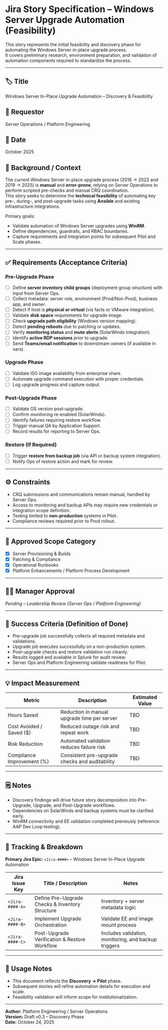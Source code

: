 # Jira Story Specification – Windows Server Upgrade Automation (Feasibility)

This story represents the initial feasibility and discovery phase for automating the Windows Server in-place upgrade process.  
It covers preliminary research, environment preparation, and validation of automation components required to standardize the process.

---

## 🏷️ Title
Windows Server In-Place Upgrade Automation – Discovery & Feasibility

## 👤 Requestor
Server Operations / Platform Engineering

## 📅 Date
October 2025

## 🧩 Background / Context
The current Windows Server in-place upgrade process (2016 → 2022 and 2019 → 2025) is **manual** and **error-prone**, relying on Server Operations to perform scripted pre-checks and manual CRQ coordination.  
This story seeks to determine the **technical feasibility** of automating key pre-, during-, and post-upgrade tasks using **Ansible** and existing infrastructure integrations.

Primary goals:
- Validate automation of Windows Server upgrades using **WinRM**.
- Define dependencies, guardrails, and RBAC boundaries.
- Capture requirements and integration points for subsequent Pilot and Scale phases.

---

## ✅ Requirements (Acceptance Criteria)
### Pre-Upgrade Phase
- [ ] Define **server inventory child groups** (deployment group structure) with input from Server Ops.  
- [ ] Collect metadata: server role, environment (Prod/Non-Prod), business app, and owner.  
- [ ] Detect if host is **physical or virtual** (via facts or VMware integration).  
- [ ] Validate **disk space** requirements for upgrade image.  
- [ ] Check **upgrade path eligibility** (Windows version mapping).  
- [ ] Detect **pending reboots** due to patching or updates.  
- [ ] Verify **monitoring status** and **mute alerts** (SolarWinds integration).  
- [ ] Identify **active RDP sessions** prior to upgrade.  
- [ ] Send **Teams/email notification** to downstream owners (if available in vars).  

### Upgrade Phase
- [ ] Validate ISO image availability from enterprise share.  
- [ ] Automate upgrade command execution with proper credentials.  
- [ ] Log upgrade progress and capture output.  

### Post-Upgrade Phase
- [ ] Validate OS version post-upgrade.  
- [ ] Confirm monitoring re-enabled (SolarWinds).  
- [ ] Identify failures requiring restore workflow.  
- [ ] Trigger manual QA by Application Support.  
- [ ] Record results for reporting to Server Ops.

### Restore (If Required)
- [ ] Trigger **restore from backup job** (via API or backup system integration).  
- [ ] Notify Ops of restore action and mark for review.

---

## ⚙️ Constraints
- CRQ submissions and communications remain manual, handled by Server Ops.  
- Access to monitoring and backup APIs may require new credentials or integration scope definition.  
- Testing limited to **non-production** systems in Pilot.  
- Compliance reviews required prior to Prod rollout.  

---

## 📂 Approved Scope Category
- [x] Server Provisioning & Builds  
- [x] Patching & Compliance  
- [x] Operational Runbooks  
- [x] Platform Enhancements / Platform Process Development  

---

## 👨‍💼 Manager Approval
*Pending – Leadership Review (Server Ops / Platform Engineering)*

---

## 🎯 Success Criteria (Definition of Done)
- Pre-upgrade job successfully collects all required metadata and validations.  
- Upgrade job executes successfully on a non-production system.  
- Post-upgrade checks and restore validation run cleanly.  
- Results logged and available in Splunk for audit review.  
- Server Ops and Platform Engineering validate readiness for Pilot.

---

## 💡 Impact Measurement

| Metric | Description | Estimated Value |
|--------|--------------|-----------------|
| Hours Saved | Reduction in manual upgrade time per server | TBD |
| Cost Avoided / Saved ($) | Reduced outage risk and repeat work | TBD |
| Risk Reduction | Automated validation reduces failure risk | TBD |
| Compliance Improvement (%) | Consistent pre-upgrade checks and auditability | TBD |

---

## 🗒️ Notes
- Discovery findings will drive future story decomposition into Pre-Upgrade, Upgrade, and Post-Upgrade workflows.  
- Dependencies on SolarWinds and backup systems must be clarified early.  
- WinRM connectivity and EE validation completed previously (reference: AAP Dev Loop testing).  

---

## 🔗 Tracking & Breakdown

**Primary Jira Epic:** `<Jira-####>` – Windows Server In-Place Upgrade Automation

| Jira Issue Key | Title / Description | Notes |
|----------------|---------------------|-------|
| `<Jira-####-A>` | Define Pre-Upgrade Checks & Inventory Structure | Inventory + server metadata logic |
| `<Jira-####-B>` | Implement Upgrade Orchestration | Validate EE and image mount process |
| `<Jira-####-C>` | Post-Upgrade Verification & Restore Workflow | Includes validation, monitoring, and backup triggers |

---

## 🧭 Usage Notes
- This document reflects the **Discovery → Pilot** phase.  
- Subsequent stories will refine automation details for execution and scale.  
- Feasibility validation will inform scope for institutionalization.

---

**Author:** Platform Engineering / Server Operations  
**Version:** Draft v0.3 – Discovery Phase  
**Date:** October 24, 2025
